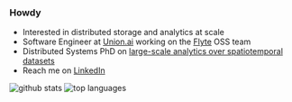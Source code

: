 ### Howdy

- Interested in distributed storage and analytics at scale
- Software Engineer at [Union.ai](https://www.union.ai/) working on the [Flyte](https://flyte.org/) OSS team
- Distributed Systems PhD on [large-scale analytics over spatiotemporal datasets](https://blackpine.io/publications/rammer-dissertation-v2.pdf)
- Reach me on [LinkedIn](https://www.linkedin.com/in/daniel-rammer-b1ab4249/)

![github stats](https://github-readme-stats.vercel.app/api/?username=hamersaw&count_private=true&hide_rank=true&hide_title=true&hide=stars)
![top languages](https://github-readme-stats.vercel.app/api/top-langs/?username=hamersaw&layout=compact&hide_title=true)

<!--
**hamersaw/hamersaw** is a ✨ _special_ ✨ repository because its `README.md` (this file) appears on your GitHub profile.

Here are some ideas to get you started:

- 🔭 I’m currently working on ...
- 🌱 I’m currently learning ...
- 👯 I’m looking to collaborate on ...
- 🤔 I’m looking for help with ...
- 💬 Ask me about ...
- 📫 How to reach me: ...
- 😄 Pronouns: ...
- ⚡ Fun fact: ...
-->
